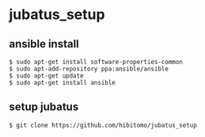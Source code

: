 # jubatus_setup

## ansible install

```
$ sudo apt-get install software-properties-common
$ sudo apt-add-repository ppa:ansible/ansible
$ sudo apt-get update
$ sudo apt-get install ansible
```



## setup jubatus

```
$ git clone https://github.com/hibitomo/jubatus_setup

```